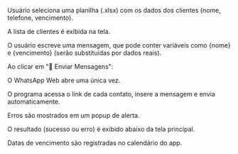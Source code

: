 Usuário seleciona uma planilha (.xlsx) com os dados dos clientes (nome, telefone, vencimento).

A lista de clientes é exibida na tela.

O usuário escreve uma mensagem, que pode conter variáveis como {nome} e {vencimento} (serão substituídas por dados reais).

Ao clicar em "🚀 Enviar Mensagens":

O WhatsApp Web abre uma única vez.

O programa acessa o link de cada contato, insere a mensagem e envia automaticamente.

Erros são mostrados em um popup de alerta.

O resultado (sucesso ou erro) é exibido abaixo da tela principal.

Datas de vencimento são registradas no calendário do app.
